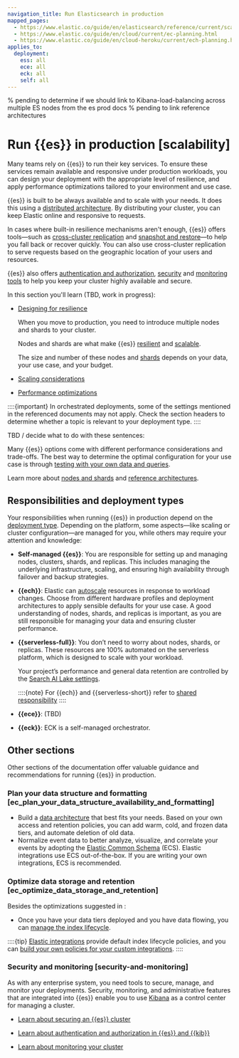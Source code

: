```yaml
---
navigation_title: Run Elasticsearch in production
mapped_pages:
  - https://www.elastic.co/guide/en/elasticsearch/reference/current/scalability.html
  - https://www.elastic.co/guide/en/cloud/current/ec-planning.html
  - https://www.elastic.co/guide/en/cloud-heroku/current/ech-planning.html
applies_to:
  deployment:
    ess: all
    ece: all
    eck: all
    self: all
---
```


% pending to determine if we should link to Kibana-load-balancing across multiple ES nodes from the es prod docs
% pending to link reference architectures

# Run {{es}} in production [scalability]

Many teams rely on {{es}} to run their key services. To ensure these services remain available and responsive under production workloads, you can design your deployment with the appropriate level of resilience, and apply performance optimizations tailored to your environment and use case.

{{es}} is built to be always available and to scale with your needs. It does this using a [distributed architecture](/deploy-manage/distributed-architecture.md). By distributing your cluster, you can keep Elastic online and responsive to requests.

In cases where built-in resilience mechanisms aren't enough, {{es}} offers tools—such as [cross-cluster replication](../tools/cross-cluster-replication.md) and [snapshot and restore](../tools/snapshot-and-restore.md)—to help you fall back or recover quickly. You can also use cross-cluster replication to serve requests based on the geographic location of your users and resources.

{{es}} also offers [authentication and authorization](/deploy-manage/users-roles.md), [security](/deploy-manage/security.md) and [monitoring tools](/deploy-manage/monitor.md) to help you keep your cluster highly available and secure.

In this section you'll learn (TBD, work in progress):

* [Designing for resilience](./availability-and-resilience.md)

  When you move to production, you need to introduce multiple nodes and shards to your cluster.
  
  Nodes and shards are what make {{es}} [resilient](./availability-and-resilience.md) and [scalable](./scaling-considerations.md).
  
  The size and number of these nodes and [shards](./optimize-performance/size-shards.md) depends on your data, your use case, and your budget.

* [Scaling considerations](./scaling-considerations.md)

* [Performance optimizations](./optimize-performance.md) 

::::{important}
In orchestrated deployments, some of the settings mentioned in the referenced documents may not apply. Check the section headers to determine whether a topic is relevant to your deployment type.
::::

TBD / decide what to do with these sentences:

Many {{es}} options come with different performance considerations and trade-offs. The best way to determine the optimal configuration for your use case is through [testing with your own data and queries](https://www.elastic.co/elasticon/conf/2016/sf/quantitative-cluster-sizing).

Learn more about [nodes and shards](../distributed-architecture/clusters-nodes-shards.md) and [reference architectures](/deploy-manage/reference-architectures.md).


## Responsibilities and deployment types

Your responsibilities when running {{es}} in production depend on the [deployment type](/deploy-manage/deploy.md#choosing-your-deployment-type). Depending on the platform, some aspects—like scaling or cluster configuration—are managed for you, while others may require your attention and knowledge:

* **Self-managed {{es}}**: You are responsible for setting up and managing nodes, clusters, shards, and replicas. This includes managing the underlying infrastructure, scaling, and ensuring high availability through failover and backup strategies.

* **{{ech}}**: Elastic can [autoscale](../autoscaling.md) resources in response to workload changes. Choose from different hardware profiles and deployment architectures to apply sensible defaults for your use case. A good understanding of nodes, shards, and replicas is important, as you are still responsible for managing your data and ensuring cluster performance.

* **{{serverless-full}}**: You don’t need to worry about nodes, shards, or replicas. These resources are 100% automated on the serverless platform, which is designed to scale with your workload.

  Your project’s performance and general data retention are controlled by the [Search AI Lake settings](/deploy-manage/deploy/elastic-cloud/project-settings.md#elasticsearch-manage-project-search-ai-lake-settings).

  ::::{note}
  For {{ech}} and {{serverless-short}} refer to [shared responsibility](https://www.elastic.co/cloud/shared-responsibility)
  ::::

* **{{ece}}**: (TBD)

* **{{eck}}**: ECK is a self-managed orchestrator.

## Other sections

Other sections of the documentation offer valuable guidance and recommendations for running {{es}} in production.

### Plan your data structure and formatting [ec_plan_your_data_structure_availability_and_formatting]

* Build a [data architecture](/manage-data/lifecycle/data-tiers.md) that best fits your needs. Based on your own access and retention policies, you can add warm, cold, and frozen data tiers, and automate deletion of old data.
* Normalize event data to better analyze, visualize, and correlate your events by adopting the [Elastic Common Schema](asciidocalypse://docs/ecs/docs/reference/ecs-getting-started.md) (ECS). Elastic integrations use ECS out-of-the-box. If you are writing your own integrations, ECS is recommended.

### Optimize data storage and retention [ec_optimize_data_storage_and_retention]

Besides the optimizations suggested in [](./optimize-performance/disk-usage.md):

* Once you have your data tiers deployed and you have data flowing, you can [manage the index lifecycle](/manage-data/lifecycle/index-lifecycle-management.md).

::::{tip}
[Elastic integrations](https://www.elastic.co/integrations) provide default index lifecycle policies, and you can [build your own policies for your custom integrations](/manage-data/lifecycle/index-lifecycle-management/tutorial-automate-rollover.md).
::::

### Security and monitoring [security-and-monitoring] 

As with any enterprise system, you need tools to secure, manage, and monitor your deployments. Security, monitoring, and administrative features that are integrated into {{es}} enable you to use [Kibana](/get-started/the-stack.md) as a control center for managing a cluster.

* [Learn about securing an {{es}} cluster](../security.md)

* [Learn about authentication and authorization in {{es}} and {{kib}}](../users-roles.md)

* [Learn about monitoring your cluster](../monitor.md)
